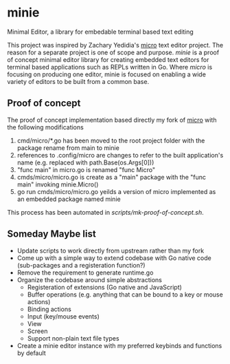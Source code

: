 
# minie

Minimal Editor, a library for embedable terminal based text editing

This project was inspired by Zachary Yedidia's [micro](https://github.com/zyedidia/micro) text editor project.
The reason for a separate project is one of scope and purpose. _minie_ is a proof of concept minimal editor library
for creating embedded text editors for terminal based applications such as REPLs written in Go. Where
_micro_ is focusing on producing one editor, minie is focused on enabling a wide variety of editors to be
built from a common base.

## Proof of concept

The proof of concept implementation based directly my fork of [micro](https://github.com/rsdoiel/micro) with the following modifications

1. cmd/micro/\*.go has been moved to the root project folder with the package rename from main to minie
2. references to .config/micro are changes to refer to the built application's name (e.g. replaced with path.Base(os.Args[0]))
3. "func main" in micro.go is renamed "func Micro"
4. cmds/micro/micro.go is create as a "main" package with the "func main" invoking minie.Micro()
5. go run cmds/micro/micro.go yeilds a version of micro implemented as an embedded package named minie

This process has been automated in _scripts/mk-proof-of-concept.sh_.

## Someday Maybe list

* Update scripts to work directly from upstream rather than my fork
* Come up with a simple way to extend codebase with Go native code (sub-packages and a registeration function?)
* Remove the requirement to generate runtime.go
* Organize the codebase around simple abstractions
    * Registeration of extensions (Go native and JavaScript)
    * Buffer operations (e.g. anything that can be bound to a key or mouse actions)
    * Binding actions
    * Input (key/mouse events)
    * View
    * Screen
    * Support non-plain text file types
* Create a minie editor instance with my preferred keybinds and functions by default

